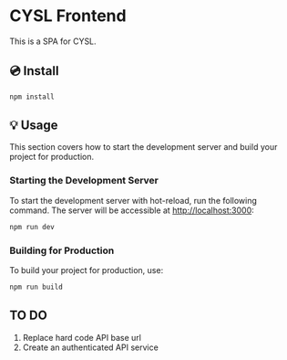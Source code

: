 # CYSL Frontend

This is a SPA for CYSL.

## 💿 Install

``` bash
npm install
```

## 💡 Usage

This section covers how to start the development server and build your project for production.

### Starting the Development Server

To start the development server with hot-reload, run the following command. The server will be accessible at [http://localhost:3000](http://localhost:3000):

```bash
npm run dev
```

### Building for Production

To build your project for production, use:

```bash
npm run build
```

## TO DO

1. Replace hard code API base url
1. Create an authenticated API service